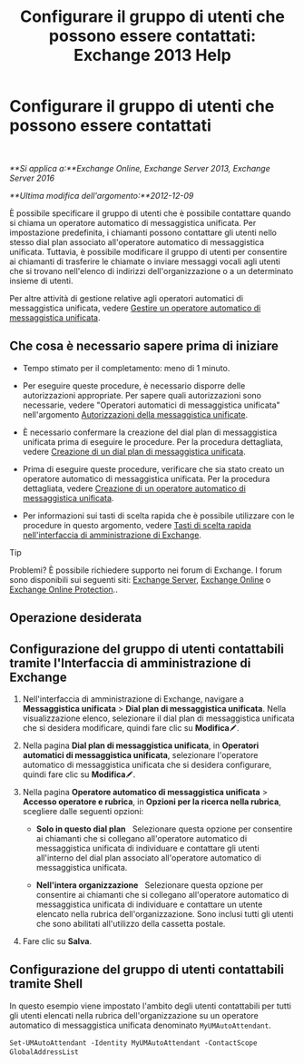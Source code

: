 ﻿---
title: 'Configurare il gruppo di utenti che possono essere contattati: Exchange 2013 Help'
TOCTitle: Configurare il gruppo di utenti che possono essere contattati
ms:assetid: 45d9d6d5-c9d6-4b73-8aa2-a23599a4381c
ms:mtpsurl: https://technet.microsoft.com/it-it/library/Ee423545(v=EXCHG.150)
ms:contentKeyID: 52057237
ms.date: 05/22/2018
mtps_version: v=EXCHG.150
ms.translationtype: MT
---

# Configurare il gruppo di utenti che possono essere contattati

 

_**Si applica a:**Exchange Online, Exchange Server 2013, Exchange Server 2016_

_**Ultima modifica dell'argomento:**2012-12-09_

È possibile specificare il gruppo di utenti che è possibile contattare quando si chiama un operatore automatico di messaggistica unificata. Per impostazione predefinita, i chiamanti possono contattare gli utenti nello stesso dial plan associato all'operatore automatico di messaggistica unificata. Tuttavia, è possibile modificare il gruppo di utenti per consentire ai chiamanti di trasferire le chiamate o inviare messaggi vocali agli utenti che si trovano nell'elenco di indirizzi dell'organizzazione o a un determinato insieme di utenti.

Per altre attività di gestione relative agli operatori automatici di messaggistica unificata, vedere [Gestire un operatore automatico di messaggistica unificata](manage-a-um-auto-attendant-exchange-2013-help.md).

## Che cosa è necessario sapere prima di iniziare

  - Tempo stimato per il completamento: meno di 1 minuto.

  - Per eseguire queste procedure, è necessario disporre delle autorizzazioni appropriate. Per sapere quali autorizzazioni sono necessarie, vedere "Operatori automatici di messaggistica unificata" nell'argomento [Autorizzazioni della messaggistica unificate](unified-messaging-permissions-exchange-2013-help.md).

  - È necessario confermare la creazione del dial plan di messaggistica unificata prima di eseguire le procedure. Per la procedura dettagliata, vedere [Creazione di un dial plan di messaggistica unificata](create-a-um-dial-plan-exchange-2013-help.md).

  - Prima di eseguire queste procedure, verificare che sia stato creato un operatore automatico di messaggistica unificata. Per la procedura dettagliata, vedere [Creazione di un operatore automatico di messaggistica unificata](create-a-um-auto-attendant-exchange-2013-help.md).

  - Per informazioni sui tasti di scelta rapida che è possibile utilizzare con le procedure in questo argomento, vedere [Tasti di scelta rapida nell'interfaccia di amministrazione di Exchange](keyboard-shortcuts-in-the-exchange-admin-center-exchange-online-protection-help.md).


> [!TIP]
> Problemi? È possibile richiedere supporto nei forum di Exchange. I forum sono disponibili sui seguenti siti: <A href="https://go.microsoft.com/fwlink/p/?linkid=60612">Exchange Server</A>, <A href="https://go.microsoft.com/fwlink/p/?linkid=267542">Exchange Online</A> o <A href="https://go.microsoft.com/fwlink/p/?linkid=285351">Exchange Online Protection</A>..



## Operazione desiderata

## Configurazione del gruppo di utenti contattabili tramite l'Interfaccia di amministrazione di Exchange

1.  Nell'interfaccia di amministrazione di Exchange, navigare a **Messaggistica unificata** \> **Dial plan di messaggistica unificata**. Nella visualizzazione elenco, selezionare il dial plan di messaggistica unificata che si desidera modificare, quindi fare clic su **Modifica**![Icona Modifica](images/JJ218640.6f53ccb2-1f13-4c02-bea0-30690e6ea71d(EXCHG.150).gif "Icona Modifica").

2.  Nella pagina **Dial plan di messaggistica unificata**, in **Operatori automatici di messaggistica unificata**, selezionare l'operatore automatico di messaggistica unificata che si desidera configurare, quindi fare clic su **Modifica**![Icona Modifica](images/JJ218640.6f53ccb2-1f13-4c02-bea0-30690e6ea71d(EXCHG.150).gif "Icona Modifica").

3.  Nella pagina **Operatore automatico di messaggistica unificata** \> **Accesso operatore e rubrica**, in **Opzioni per la ricerca nella rubrica**, scegliere dalle seguenti opzioni:
    
      - **Solo in questo dial plan**   Selezionare questa opzione per consentire ai chiamanti che si collegano all'operatore automatico di messaggistica unificata di individuare e contattare gli utenti all'interno del dial plan associato all'operatore automatico di messaggistica unificata.
    
      - **Nell'intera organizzazione**   Selezionare questa opzione per consentire ai chiamanti che si collegano all'operatore automatico di messaggistica unificata di individuare e contattare un utente elencato nella rubrica dell'organizzazione. Sono inclusi tutti gli utenti che sono abilitati all'utilizzo della cassetta postale.

4.  Fare clic su **Salva**.

## Configurazione del gruppo di utenti contattabili tramite Shell

In questo esempio viene impostato l'ambito degli utenti contattabili per tutti gli utenti elencati nella rubrica dell'organizzazione su un operatore automatico di messaggistica unificata denominato `MyUMAutoAttendant`.

    Set-UMAutoAttendant -Identity MyUMAutoAttendant -ContactScope GlobalAddressList


